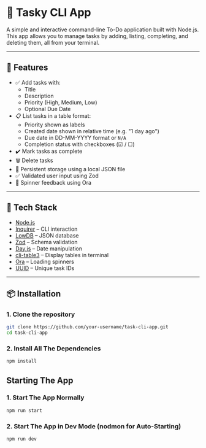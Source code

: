 # 📝 Tasky CLI App

A simple and interactive command-line To-Do application built with Node.js. This app allows you to manage tasks by adding, listing, completing, and deleting them, all from your terminal.

---

## 🚀 Features

- ✅ Add tasks with:
  - Title
  - Description
  - Priority (High, Medium, Low)
  - Optional Due Date
- 📋 List tasks in a table format:
  - Priority shown as labels
  - Created date shown in relative time (e.g. "1 day ago")
  - Due date in DD-MM-YYYY format or `N/A`
  - Completion status with checkboxes (☑ / ☐)
- ✔️ Mark tasks as complete
- 🗑️ Delete tasks
- 💾 Persistent storage using a local JSON file
- ✅ Validated user input using Zod
- 🔄 Spinner feedback using Ora

---

## 🧰 Tech Stack

- [Node.js](https://nodejs.org/)
- [Inquirer](https://www.npmjs.com/package/inquirer) – CLI interaction
- [LowDB](https://www.npmjs.com/package/lowdb) – JSON database
- [Zod](https://zod.dev/) – Schema validation
- [Day.js](https://day.js.org/) – Date manipulation
- [cli-table3](https://www.npmjs.com/package/cli-table3) – Display tables in terminal
- [Ora](https://www.npmjs.com/package/ora) – Loading spinners
- [UUID](https://www.npmjs.com/package/uuid) – Unique task IDs

---

## 📦 Installation

### 1. Clone the repository

```bash
git clone https://github.com/your-username/task-cli-app.git
cd task-cli-app
```
### 2. Install All The Dependencies 

```bash
npm install
```

## Starting The App

### 1. Start The App Normally
```bash
npm run start
```

### 2. Start The App in Dev Mode (nodmon for Auto-Starting)
```bash
npm run dev
```



